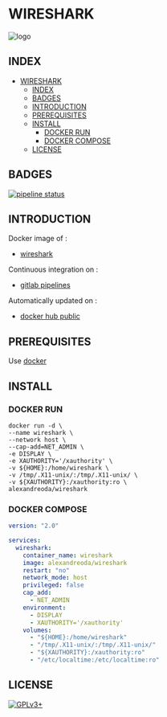 # WIRESHARK

![logo](https://assets.gitlab-static.net/uploads/-/system/project/avatar/12904490/wireshark-logo-png-1.png)

## INDEX

- [WIRESHARK](#wireshark)
  - [INDEX](#index)
  - [BADGES](#badges)
  - [INTRODUCTION](#introduction)
  - [PREREQUISITES](#prerequisites)
  - [INSTALL](#install)
    - [DOCKER RUN](#docker-run)
    - [DOCKER COMPOSE](#docker-compose)
  - [LICENSE](#license)

## BADGES

[![pipeline status](https://gitlab.com/oda-alexandre/wireshark/badges/master/pipeline.svg)](https://gitlab.com/oda-alexandre/wireshark/commits/master)

## INTRODUCTION

Docker image of :

- [wireshark](https://www.wireshark.org)

Continuous integration on :

- [gitlab pipelines](https://gitlab.com/oda-alexandre/wireshark/pipelines)

Automatically updated on :

- [docker hub public](https://hub.docker.com/r/alexandreoda/wireshark)

## PREREQUISITES

Use [docker](https://www.docker.com)

## INSTALL

### DOCKER RUN

```\
docker run -d \
--name wireshark \
--network host \
--cap-add=NET_ADMIN \
-e DISPLAY \
-e XAUTHORITY='/xauthority' \
-v ${HOME}:/home/wireshark \
-v /tmp/.X11-unix/:/tmp/.X11-unix/ \
-v ${XAUTHORITY}:/xauthority:ro \
alexandreoda/wireshark
```

### DOCKER COMPOSE

```yml
version: "2.0"

services:
  wireshark:
    container_name: wireshark
    image: alexandreoda/wireshark
    restart: "no"
    network_mode: host
    privileged: false
    cap_add:
      - NET_ADMIN
    environment:
      - DISPLAY
      - XAUTHORITY='/xauthority'
    volumes:
      - "${HOME}:/home/wireshark"
      - "/tmp/.X11-unix/:/tmp/.X11-unix/"
      - "${XAUTHORITY}:/xauthority:ro"
      - "/etc/localtime:/etc/localtime:ro"
```

## LICENSE

[![GPLv3+](http://gplv3.fsf.org/gplv3-127x51.png)](https://gitlab.com/oda-alexandre/wireshark/blob/master/LICENSE)
